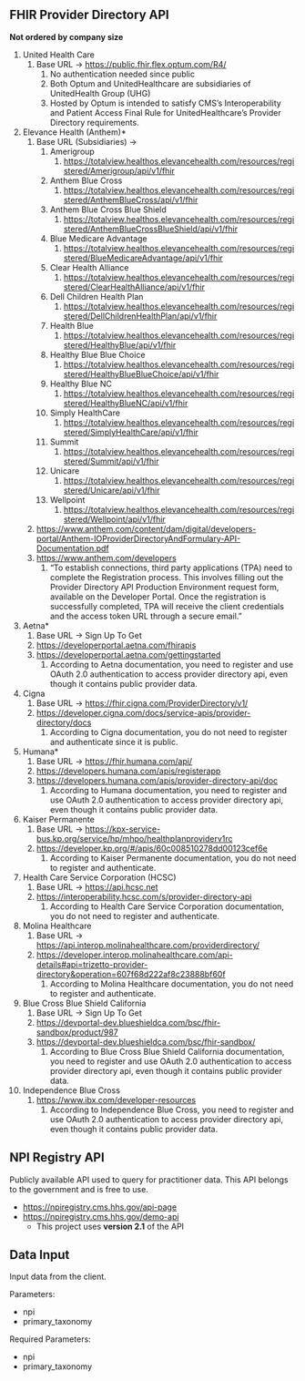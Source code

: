 ## FHIR Provider Directory API

**Not ordered by company size**

1. United Health Care
    1. Base URL → https://public.fhir.flex.optum.com/R4/
        1. No authentication needed since public
        2. Both Optum and UnitedHealthcare are subsidiaries of UnitedHealth Group (UHG)
        3. Hosted by Optum is intended to satisfy CMS’s Interoperability and Patient Access Final Rule for UnitedHealthcare’s Provider Directory requirements.
2. Elevance Health (Anthem)*
    1. Base URL (Subsidiaries) →
        1. Amerigroup
            1. https://totalview.healthos.elevancehealth.com/resources/registered/Amerigroup/api/v1/fhir
        2. Anthem Blue Cross
            1. https://totalview.healthos.elevancehealth.com/resources/registered/AnthemBlueCross/api/v1/fhir
        3. Anthem Blue Cross Blue Shield
            1. https://totalview.healthos.elevancehealth.com/resources/registered/AnthemBlueCrossBlueShield/api/v1/fhir
        4. Blue Medicare Advantage
            1. https://totalview.healthos.elevancehealth.com/resources/registered/BlueMedicareAdvantage/api/v1/fhir
        5. Clear Health Alliance
            1. https://totalview.healthos.elevancehealth.com/resources/registered/ClearHealthAlliance/api/v1/fhir
        6. Dell Children Health Plan
            1. https://totalview.healthos.elevancehealth.com/resources/registered/DellChildrenHealthPlan/api/v1/fhir
        7. Health Blue
            1. https://totalview.healthos.elevancehealth.com/resources/registered/HealthyBlue/api/v1/fhir
        8. Healthy Blue Blue Choice
            1. https://totalview.healthos.elevancehealth.com/resources/registered/HealthyBlueBlueChoice/api/v1/fhir
        9. Healthy Blue NC
            1. https://totalview.healthos.elevancehealth.com/resources/registered/HealthyBlueNC/api/v1/fhir
        10. Simply HealthCare
            1. https://totalview.healthos.elevancehealth.com/resources/registered/SimplyHealthCare/api/v1/fhir
        11. Summit
            1. https://totalview.healthos.elevancehealth.com/resources/registered/Summit/api/v1/fhir
        12. Unicare
            1. https://totalview.healthos.elevancehealth.com/resources/registered/Unicare/api/v1/fhir
        13. Wellpoint
            1. https://totalview.healthos.elevancehealth.com/resources/registered/Wellpoint/api/v1/fhir
    2. https://www.anthem.com/content/dam/digital/developers-portal/Anthem-IOProviderDirectoryAndFormulary-API-Documentation.pdf
    3. https://www.anthem.com/developers
        1. “To establish connections, third party applications (TPA) need to complete the Registration process. This involves filling out the Provider Directory API Production Environment request form, available on the Developer Portal. Once the registration is successfully completed, TPA will receive the client credentials and the access token URL through a secure email.”
3. Aetna*
    1. Base URL → Sign Up To Get
    2. https://developerportal.aetna.com/fhirapis
    3. https://developerportal.aetna.com/gettingstarted
        1. According to Aetna documentation, you need to register and use OAuth 2.0 authentication to access provider directory api, even though it contains public provider data.
4. Cigna
    1. Base URL → https://fhir.cigna.com/ProviderDirectory/v1/
    2. https://developer.cigna.com/docs/service-apis/provider-directory/docs
        1. According to Cigna documentation, you do not need to register and authenticate since it is public.
5. Humana*
    1. Base URL → https://fhir.humana.com/api/
    2. https://developers.humana.com/apis/registerapp
    3. https://developers.humana.com/apis/provider-directory-api/doc
        1. According to Humana documentation, you need to register and use OAuth 2.0 authentication to access provider directory api, even though it contains public provider data.
6. Kaiser Permanente
    1. Base URL → https://kpx-service-bus.kp.org/service/hp/mhpo/healthplanproviderv1rc
    2. https://developer.kp.org/#/apis/60c008510278dd00123cef6e
        1. According to Kaiser Permanente documentation, you do not need to register and authenticate.
7. Health Care Service Corporation (HCSC)
    1. Base URL → https://api.hcsc.net
    2. https://interoperability.hcsc.com/s/provider-directory-api
        1. According to Health Care Service Corporation documentation, you do not need to register and authenticate.
8. Molina Healthcare
    1. Base URL → https://api.interop.molinahealthcare.com/providerdirectory/
    2. https://developer.interop.molinahealthcare.com/api-details#api=trizetto-provider-directory&operation=607f68d222af8c23888bf60f
        1. According to Molina Healthcare documentation, you do not need to register and authenticate.
9. Blue Cross Blue Shield California
    1. Base URL → Sign Up To Get
    2. https://devportal-dev.blueshieldca.com/bsc/fhir-sandbox/product/987
    3. https://devportal-dev.blueshieldca.com/bsc/fhir-sandbox/
        1. According to Blue Cross Blue Shield California documentation, you need to register and use OAuth 2.0 authentication to access provider directory api, even though it contains public provider data.
10. Independence Blue Cross
    1. https://www.ibx.com/developer-resources
        1. According to Independence Blue Cross, you need to register and use OAuth 2.0 authentication to access provider directory api, even though it contains public provider data.

## NPI Registry API

Publicly available API used to query for practitioner data. This API belongs to the government and is free to use.

- https://npiregistry.cms.hhs.gov/api-page
- https://npiregistry.cms.hhs.gov/demo-api
    - This project uses **version 2.1** of the API

## Data Input

Input data from the client.

Parameters:
- npi
- primary_taxonomy

Required Parameters:
- npi
- primary_taxonomy